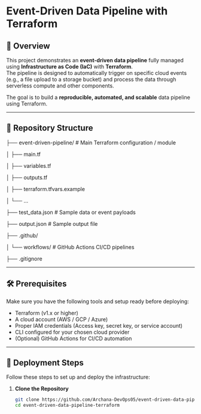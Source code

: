 # Event-Driven Data Pipeline with Terraform

## 📝 Overview

This project demonstrates an **event-driven data pipeline** fully managed using **Infrastructure as Code (IaC)** with **Terraform**.  
The pipeline is designed to automatically trigger on specific cloud events (e.g., a file upload to a storage bucket) and process the data through serverless compute and other components.

The goal is to build a **reproducible, automated, and scalable** data pipeline using Terraform.

---

## 📂 Repository Structure

├── event-driven-pipeline/ # Main Terraform configuration / module

│ ├── main.tf

│ ├── variables.tf

│ ├── outputs.tf

│ ├── terraform.tfvars.example

│ └── ...

├── test_data.json # Sample data or event payloads

├── output.json # Sample output file

├── .github/

│ └── workflows/ # GitHub Actions CI/CD pipelines

├── .gitignore


---

## 🛠️ Prerequisites

Make sure you have the following tools and setup ready before deploying:

- Terraform (v1.x or higher)
- A cloud account (AWS / GCP / Azure)
- Proper IAM credentials (Access key, secret key, or service account)
- CLI configured for your chosen cloud provider
- (Optional) GitHub Actions for CI/CD automation

---

## 🚀 Deployment Steps

Follow these steps to set up and deploy the infrastructure:

1. **Clone the Repository**
   ```bash
   git clone https://github.com/Archana-DevOps05/event-driven-data-pipeline-terraform.git
   cd event-driven-data-pipeline-terraform



